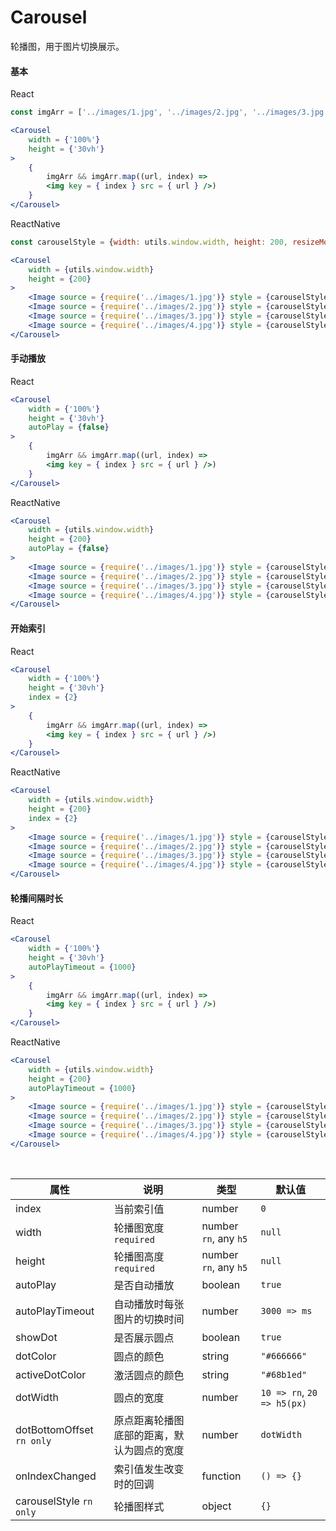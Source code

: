 # Carousel

轮播图，用于图片切换展示。

#### 基本

React

```js
const imgArr = ['../images/1.jpg', '../images/2.jpg', '../images/3.jpg', '../images/4.jpg'];
```

```jsx
<Carousel
    width = {'100%'}
    height = {'30vh'}
>
    {
        imgArr && imgArr.map((url, index) =>
        <img key = { index } src = { url } />)
    }
</Carousel>
```

ReactNative

```js
const carouselStyle = {width: utils.window.width, height: 200, resizeMode: 'cover'}
```

```jsx
<Carousel
    width = {utils.window.width}
    height = {200}
>
    <Image source = {require('../images/1.jpg')} style = {carouselStyle} />
    <Image source = {require('../images/2.jpg')} style = {carouselStyle} />
    <Image source = {require('../images/3.jpg')} style = {carouselStyle} />
    <Image source = {require('../images/4.jpg')} style = {carouselStyle} />
</Carousel>
```

#### 手动播放

React

```jsx
<Carousel
    width = {'100%'}
    height = {'30vh'}
    autoPlay = {false} 
>
    {
        imgArr && imgArr.map((url, index) =>
        <img key = { index } src = { url } />)
    }
</Carousel>
```

ReactNative

```jsx
<Carousel
    width = {utils.window.width}
    height = {200}
    autoPlay = {false} 
>
    <Image source = {require('../images/1.jpg')} style = {carouselStyle} />
    <Image source = {require('../images/2.jpg')} style = {carouselStyle} />
    <Image source = {require('../images/3.jpg')} style = {carouselStyle} />
    <Image source = {require('../images/4.jpg')} style = {carouselStyle} />
</Carousel>
```

#### 开始索引

React

```jsx
<Carousel
    width = {'100%'}
    height = {'30vh'}
    index = {2} 
>
    {
        imgArr && imgArr.map((url, index) =>
        <img key = { index } src = { url } />)
    }
</Carousel>
```

ReactNative

```jsx
<Carousel
    width = {utils.window.width}
    height = {200}
    index = {2} 
>
    <Image source = {require('../images/1.jpg')} style = {carouselStyle} />
    <Image source = {require('../images/2.jpg')} style = {carouselStyle} />
    <Image source = {require('../images/3.jpg')} style = {carouselStyle} />
    <Image source = {require('../images/4.jpg')} style = {carouselStyle} />
</Carousel>
```

#### 轮播间隔时长

React

```jsx
<Carousel
    width = {'100%'}
    height = {'30vh'}
    autoPlayTimeout = {1000}
>
    {
        imgArr && imgArr.map((url, index) =>
        <img key = { index } src = { url } />)
    }
</Carousel>
```

ReactNative

```jsx
<Carousel
    width = {utils.window.width}
    height = {200}
    autoPlayTimeout = {1000}
>
    <Image source = {require('../images/1.jpg')} style = {carouselStyle} />
    <Image source = {require('../images/2.jpg')} style = {carouselStyle} />
    <Image source = {require('../images/3.jpg')} style = {carouselStyle} />
    <Image source = {require('../images/4.jpg')} style = {carouselStyle} />
</Carousel>
```

<br/>

属性 | 说明 | 类型 | 默认值
----|-----|------|------
index | 当前索引值 | number | `0`
width | 轮播图宽度 `required` | number `rn`, any `h5` | `null`
height | 轮播图高度 `required` | number `rn`, any `h5` | `null`
autoPlay | 是否自动播放 | boolean | `true`
autoPlayTimeout | 自动播放时每张图片的切换时间 | number | `3000 => ms`
showDot | 是否展示圆点 | boolean | `true`
dotColor | 圆点的颜色 | string | `"#666666"`
activeDotColor | 激活圆点的颜色 | string | `"#68b1ed"`
dotWidth | 圆点的宽度 | number | `10 => rn`, `20 => h5(px)`
dotBottomOffset `rn only` | 原点距离轮播图底部的距离，默认为圆点的宽度 | number | `dotWidth`
onIndexChanged | 索引值发生改变时的回调 | function | `() => {}`
carouselStyle `rn only` | 轮播图样式 | object | `{}` 
